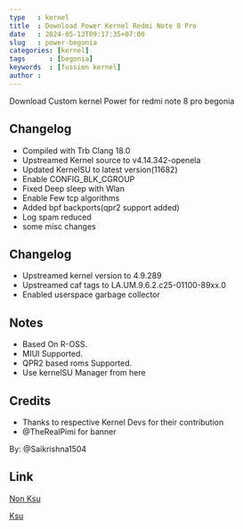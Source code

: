 ```yaml
---
type   : kernel
title  : Download Power Kernel Redmi Note 8 Pro
date   : 2024-05-12T09:17:35+07:00
slug   : power-begonia
categories: [kernel]
tags      : [begonia]
keywords  : [fussion kernel]
author : 
---
```


Download Custom kernel Power for redmi note 8 pro begonia

## Changelog
- Compiled with Trb Clang 18.0
- Upstreamed Kernel source to v4.14.342-openela
- Updated KernelSU to latest version(11682)
- Enable CONFIG_BLK_CGROUP
- Fixed Deep sleep with Wlan
- Enable Few tcp algorithms
- Added bpf backports(qpr2 support added)
- Log spam reduced
- some misc changes

## Changelog
- Upstreamed kernel version to 4.9.289
- Upstreamed caf tags to LA.UM.9.6.2.c25-01100-89xx.0
- Enabled userspace garbage collector

## Notes
- Based On R-OSS.
- MIUI Supported.
- QPR2 based roms Supported.
- Use kernelSU Manager from here

## Credits
- Thanks to respective Kernel Devs for their contribution 
- @TheRealPimi for banner

By: @Saikrishna1504

## Link
[Non Ksu](https://devuploads.com/913pwyzypoou)

[Ksu](https://devuploads.com/ckg8vv2a1saa)
